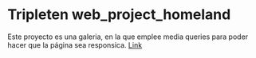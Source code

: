 # Tripleten web_project_homeland

Este proyecto es una galeria, en la que emplee media queries para poder hacer que la página sea responsica.
[Link](https://sasicp24060901.github.io/web_project_homeland/)

